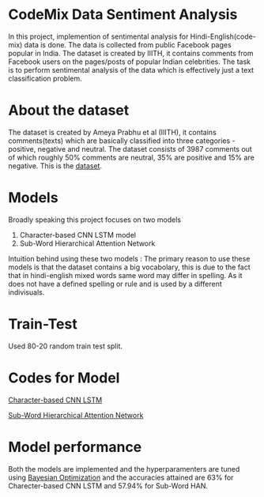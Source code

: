 # CodeMix Data Sentiment Analysis
In this project, implemention of sentimental analysis for Hindi-English(code-mix) data is done. The data is collected from public Facebook pages popular in India. The dataset is created by IIITH, it contains comments from Facebook users on the pages/posts of popular Indian celebrities. The task is to perform sentimental analysis of the data which is effectively just a text classification problem.

# About the dataset
The dataset is created by Ameya Prabhu et al (IIITH), it contains comments(texts) which are basically classified into three categories - positive, negative and neutral. The dataset consists of 3987 comments out of which roughly 50% comments are neutral, 35% are positive and 15% are negative. This is the [dataset](https://github.com/kushagra1198/CodeMix-Data-Sentiment-Analysis-/blob/master/HAN/IIITH_Codemixed.txt).

# Models
Broadly speaking this project focuses on two models
1) Character-based CNN LSTM model
2) Sub-Word Hierarchical Attention Network

Intuition behind using these two models : The primary reason to use these models is that the dataset contains a big vocabolary, this is due to the fact that in hindi-english mixed words same word may differ in spelling. As it does not have a defined spelling or rule and is used by a different indivisuals.

# Train-Test
Used 80-20 random train test split.

# Codes for Model
[Character-based CNN LSTM](https://github.com/kushagra1198/CodeMix-Data-Sentiment-Analysis-/blob/master/Character_CNN_LSTM.ipynb)

[Sub-Word Hierarchical Attention Network](https://github.com/kushagra1198/CodeMix-Data-Sentiment-Analysis-/blob/master/HAN/Untitled7.ipynb)

# Model performance 
Both the models are implemented and the hyperparamenters are tuned using [Bayesian Optimization](https://scikit-optimize.github.io/notebooks/bayesian-optimization.html) and the accuracies attained are 63% for Charecter-based CNN LSTM and 57.94% for Sub-Word HAN.
